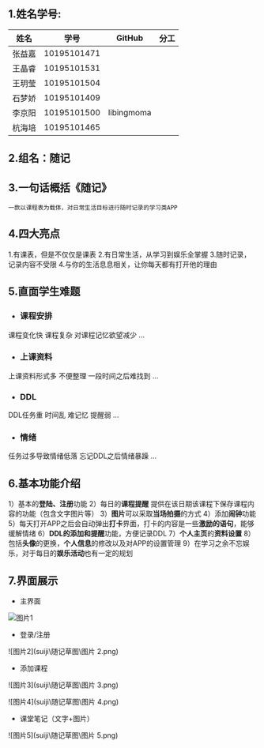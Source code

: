 ## 1.姓名学号:



| 姓名   | 学号        | GitHub     | 分工 |
| ------ | ----------- | ---------- | ---- |
| 张益嘉 | 10195101471 |            |      |
| 王晶睿 | 10195101531 |            |      |
| 王玥莹 | 10195101504 |            |      |
| 石梦娇 | 10195101409 |            |      |
| 李京阳 | 10195101500 | libingmoma |      |
| 杭海培 | 10195101465 |            |      |



##  2.组名：随记



## 3.一句话概括《随记》

 	一款以课程表为载体，对日常生活目标进行随时记录的学习类APP



## 4.四大亮点

  1.有课表，但是不仅仅是课表
  2.有日常生活，从学习到娱乐全掌握
  3.随时记录，记录内容不受限
  4.与你的生活息息相关，让你每天都有打开他的理由



## 5.直面学生难题

- ### 课程安排
课程变化快
课程复杂
对课程记忆欲望减少
…
- ### 上课资料
上课资料形式多
不便整理
一段时间之后难找到
…
- ### DDL
DDL任务重
时间乱
难记忆
提醒弱
…
- ### 情绪
任务过多导致情绪低落
忘记DDL之后情绪暴躁
…



## 6.基本功能介绍

1）基本的**登陆、注册**功能
2）每日的**课程提醒**
   提供在该日期该课程下保存课程内容的功能（包含文字图片等）
3）**图片**可以采取**当场拍摄**的方式
4）添加**闹钟**功能
5）每天打开APP之后会自动弹出**打卡**界面，打卡的内容是一些**激励的语句**，能够缓解情绪
6）**DDL的添加和提醒**功能，方便记录DDL
7）**个人主页**的**资料设置**
8）包括**头像**的更换，**个人信息**的修改以及对APP的设置管理
9）在学习之余不忘娱乐，对于每日的**娱乐活动**也有一定的规划

## 7.界面展示

- 主界面

![图片1](https://github.com/libingmoma/suiji/blob/main/docs/%E9%9A%8F%E8%AE%B0%E8%8D%89%E5%9B%BE/%E5%9B%BE%E7%89%87%201.png)

- 登录/注册

![图片2](suiji\随记草图\图片 2.png)

- 添加课程

![图片3](suiji\随记草图\图片 3.png)

![图片4](suiji\随记草图\图片 4.png)

- 课堂笔记（文字+图片）

![图片5](suiji\随记草图\图片 5.png)

